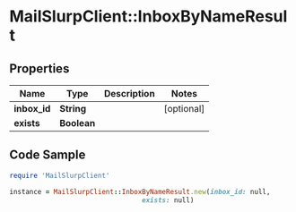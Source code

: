 # MailSlurpClient::InboxByNameResult

## Properties

Name | Type | Description | Notes
------------ | ------------- | ------------- | -------------
**inbox_id** | **String** |  | [optional] 
**exists** | **Boolean** |  | 

## Code Sample

```ruby
require 'MailSlurpClient'

instance = MailSlurpClient::InboxByNameResult.new(inbox_id: null,
                                 exists: null)
```


